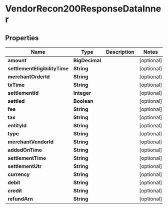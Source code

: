 

# VendorRecon200ResponseDataInner


## Properties

| Name | Type | Description | Notes |
|------------ | ------------- | ------------- | -------------|
|**amount** | **BigDecimal** |  |  [optional] |
|**settlementEligibilityTime** | **String** |  |  [optional] |
|**merchantOrderId** | **String** |  |  [optional] |
|**txTime** | **String** |  |  [optional] |
|**settlementId** | **Integer** |  |  [optional] |
|**settled** | **Boolean** |  |  [optional] |
|**fee** | **String** |  |  [optional] |
|**tax** | **String** |  |  [optional] |
|**entityId** | **String** |  |  [optional] |
|**type** | **String** |  |  [optional] |
|**merchantVendorId** | **String** |  |  [optional] |
|**addedOnTime** | **String** |  |  [optional] |
|**settlementTime** | **String** |  |  [optional] |
|**settlementUtr** | **String** |  |  [optional] |
|**currency** | **String** |  |  [optional] |
|**debit** | **String** |  |  [optional] |
|**credit** | **String** |  |  [optional] |
|**refundArn** | **String** |  |  [optional] |




